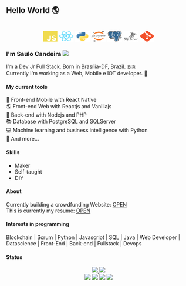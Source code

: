 ## Hello World 🌎
<div style="display: inline_block" align="center"><br>
  <img align="center" alt="Saulo-Js" height="30" width="40" src="https://raw.githubusercontent.com/devicons/devicon/master/icons/javascript/javascript-plain.svg">
  <img align="center" alt="Saulo-React" height="30" width="40" src="https://raw.githubusercontent.com/devicons/devicon/master/icons/react/react-original.svg">
  <img align="center" alt="Saulo-Python" height="30" width="40" src="https://raw.githubusercontent.com/devicons/devicon/master/icons/python/python-original.svg">
  <img align="center" alt="Saulo-Java" height="30" width="40" src="https://raw.githubusercontent.com/devicons/devicon/master/icons/jupyter/jupyter-original-wordmark.svg">
  <img align="center" alt="Saulo-Java" height="30" width="40" src="https://raw.githubusercontent.com/devicons/devicon/master/icons/postgresql/postgresql-original.svg">
  <img align="center" alt="Saulo-Java" height="30" width="40" src="https://raw.githubusercontent.com/devicons/devicon/master/icons/microsoftsqlserver/microsoftsqlserver-plain-wordmark.svg" />
  <img align="center" alt="Saulo-Java" height="30" width="40" src="https://raw.githubusercontent.com/devicons/devicon/master/icons/git/git-original.svg" />
</div>

### I'm Saulo Candeira <img src="https://media.giphy.com/media/hvRJCLFzcasrR4ia7z/giphy.gif" width="30" >

I’m a Dev Jr Full Stack. Born in Brasília-DF, Brazil. 🇧🇷  <br/> 
Currently I'm working as a Web, Mobile e IOT developer. 🚀

#### My current tools 
📲 Front-end Mobile with React Native  
🌎 Front-end Web with Reactjs and Vanillajs <br/>
📡 Back-end with Nodejs and PHP <br/>
📚 Database with PostgreSQL and SQLServer <br/>
💻 Machine learning and business intelligence with Python <br/>
🧰 And more...  

#### Skills
- Maker
- Self-taught
- DIY

#### About
Currently building a crowdfunding Website: [OPEN](https://saulocandeira.github.io/instituto/) <br/>
This is currently my resume: [OPEN](https://www.canva.com/design/DAFM0XAdWa4/kQH0CskQnN_1fW6RiBwadA/edit?utm_content=DAFM0XAdWa4&utm_campaign=designshare&utm_medium=link2&utm_source=sharebutton)  

#### Interests in programming
 Blockchain | Scrum | Python | Javascript | SQL | Java | Web Developer | Datascience | Front-End | Back-end | Fullstack | Devops

#### Status 
<div align="center">
  <a href="https://github.com/saulocandeira">
  <img height="180em" src="https://github-readme-stats.vercel.app/api?username=saulocandeira&show_icons=true&theme=dracula&include_all_commits=true&count_private=true"/>
  <img height="180em" src="https://github-readme-stats.vercel.app/api/top-langs/?username=saulocandeira&layout=compact&langs_count=7&theme=dracula"/>
</div>
  
<div align="center"> 
  <a href="https://www.youtube.com/channel/UChP6kSt8gVT92irS_UeoGEw" target="_blank"><img src="https://img.shields.io/badge/YouTube-FF0000?style=for-the-badge&logo=youtube&logoColor=white" target="_blank"></a>
  <a href="https://instagram.com/saulocandeira" target="_blank"><img src="https://img.shields.io/badge/-Instagram-%23E4405F?style=for-the-badge&logo=instagram&logoColor=white" target="_blank"></a>
  <a href = "mailto:saulolsc@gmail.com"><img src="https://img.shields.io/badge/-Gmail-%23333?style=for-the-badge&logo=gmail&logoColor=white" target="_blank"></a>
  <a href="https://www.linkedin.com/in/saulocandeira" target="_blank"><img src="https://img.shields.io/badge/-LinkedIn-%230077B5?style=for-the-badge&logo=linkedin&logoColor=white" target="_blank"></a> 
</div>
 
